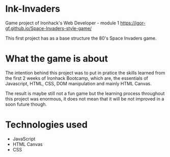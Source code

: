 # Ink-Invaders 

Game project of Ironhack's Web Developer - module 1
https://igor-gf.github.io/Space-Invaders-style-game/

This first project has as a base structure the 80's Space Invaders game.

# What the game is about

The intention behind this project was to put in pratice the skills learned from the first 2 weeks of Ironhack Bootcamp, which are, the essentials of Javascript, HTML, CSS, DOM manipulation and mainly HTML Canvas.

The result is maybe still not a fun game but the learning process throughout this project was enormous, it does not mean that it will be not improved in a soon future though.

# Technologies used

- JavaScript
- HTML Canvas
- CSS
